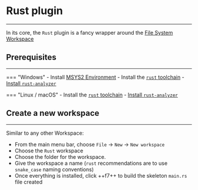 # Rust plugin
---

In its core, the `Rust` plugin is a fancy wrapper around the [File System Workspace][1]

## Prerequisites
---

=== "Windows"
    - Install [MSYS2 Environment][3]
    - Install the [`rust` toolchain][2]
    - [Install `rust-analyzer`][4]

=== "Linux / macOS"
    - Install the [`rust` toolchain][2]
    - [Install `rust-analyzer`][4]

## Create a new workspace
---

Similar to any other Workspace:

- From the main menu bar, choose `File` &#8594; `New` &#8594; `New workspace`
- Choose the `Rust` workspace
- Choose the folder for the workspace.
- Give the workspace a name (`rust` recommendations are to use `snake_case` naming conventions)
- Once everything is installed, click ++f7++ to build the skeleton `main.rs` file created


 [1]: /workspaces/file_system
 [2]: /misc/install_rust/
 [3]: /build/mingw_builds/#prepare-a-working-environment
 [4]: /plugins/lsp/#install-language-servers
